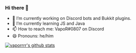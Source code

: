 ### Hi there 👋

- 🔭 I’m currently working on Discord bots and Bukkit plugins.
- 🌱 I’m currently learning JS and Java
- 📫 How to reach me: VapoR#0807 on Discord
- 😄 Pronouns: he/him

[![vaporrrr's github stats](https://github-readme-stats.vercel.app/api?username=vaporrrr&show_icons=true&include_all_commits=true&theme=material-palenight)](https://github.com/vaporrrr/vaporrrr)
